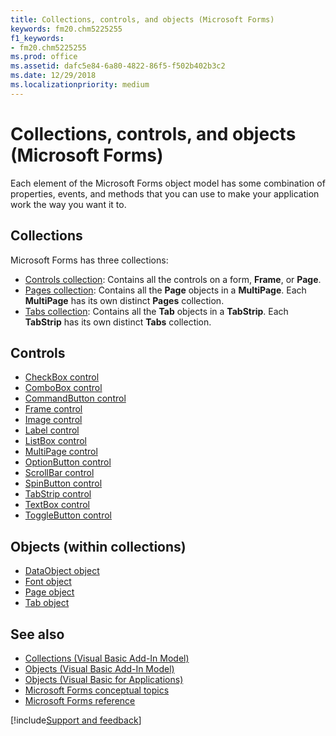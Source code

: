```yaml
---
title: Collections, controls, and objects (Microsoft Forms)
keywords: fm20.chm5225255
f1_keywords:
- fm20.chm5225255
ms.prod: office
ms.assetid: dafc5e84-6a80-4822-86f5-f502b402b3c2
ms.date: 12/29/2018
ms.localizationpriority: medium
---
```



# Collections, controls, and objects (Microsoft Forms)

Each element of the Microsoft Forms object model has some combination of properties, events, and methods that you can use to make your application work the way you want it to.

## Collections

Microsoft Forms has three collections:

- [Controls collection](controls-collection-microsoft-forms.md): Contains all the controls on a form, **Frame**, or **Page**.    
- [Pages collection](pages-collection-microsoft-forms.md): Contains all the **Page** objects in a **MultiPage**. Each **MultiPage** has its own distinct **Pages** collection.  
- [Tabs collection](tabs-collection-microsoft-forms.md): Contains all the **Tab** objects in a **TabStrip**. Each **TabStrip** has its own distinct **Tabs** collection.

## Controls

- [CheckBox control](checkbox-control.md)
- [ComboBox control](combobox-control.md)
- [CommandButton control](commandbutton-control.md)
- [Frame control](frame-control.md)
- [Image control](image-control.md)
- [Label control](label-control.md)
- [ListBox control](listbox-control.md)
- [MultiPage control](multipage-control.md)
- [OptionButton control](optionbutton-control.md)
- [ScrollBar control](scrollbar-control.md)
- [SpinButton control](spinbutton-control.md)
- [TabStrip control](tabstrip-control.md)
- [TextBox control](textbox-control.md)
- [ToggleButton control](togglebutton-control.md)
    
    
## Objects (within collections)
    
- [DataObject object](dataobject-object.md)
- [Font object](font-object-microsoft-forms.md)
- [Page object](page-object.md)
- [Tab object](tab-object.md)

## See also

- [Collections (Visual Basic Add-In Model)](../visual-basic-add-in-model/collections-visual-basic-add-in-model.md)
- [Objects (Visual Basic Add-In Model)](../visual-basic-add-in-model/objects-visual-basic-add-in-model.md)
- [Objects (Visual Basic for Applications)](../objects-visual-basic-for-applications.md)
- [Microsoft Forms conceptual topics](concepts-microsoft-forms.md)
- [Microsoft Forms reference](reference-microsoft-forms.md)

[!include[Support and feedback](~/includes/feedback-boilerplate.md)]